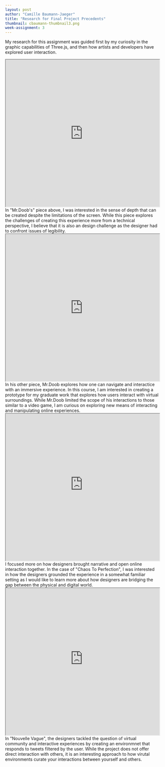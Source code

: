 ```yaml
---
layout: post
author: "Camille Baumann-Jaeger"
title: "Research for Final Project Precedents"
thumbnail: cbaumann-thumbnail3.png
week-assignment: 3
---
```


My research for this assignment was guided first by my curiosity in the graphic capabilities of Three.js, and then how artists and developers have explored user interaction. 
<br/>
<iframe width="100%" height="480" src="https://threejs.org/examples/#webgl_buffergeometry_lines"></iframe>
<br/>
In "Mr.Doob's" piece above, I was interested in the sense of depth that can be created despite the limitations of the screen. While this piece explores the challenges of creating this experience more from a technical perspective, I believe that it is also an design challenge as the designer had to confront issues of legibility. 
<br/>
<iframe width="100%" height="480" src="https://threejs.org/examples/#misc_controls_pointerlock"></iframe>
<br/>
In his other piece, Mr.Doob explores how one can navigate and interactice with an immersive experience. In this course, I am interested in creating a prototype for my graduate work that explores how users interact with virtual surroundings. While Mr.Doob limited the scope of his interactions to those similar to a video game, I am curious on exploring new means of interacting and manipulating online experiences. 
<br/>
<iframe width="100%" height="480" src="http://www.chaostoperfection.com/"></iframe>
<br/>
I focused more on how designers brought narrative and open online interaction together. In the case of "Chaos To Perfection", I was interested in how the designers grounded the experience in a somewhat familiar setting as I would like to learn more about how designers are bridging the gap between the physical and digital world. 
<br/>
<iframe width="100%" height="480" src="http://nouvellevague.ultranoir.com/"></iframe>
<br/>
In "Nouvelle Vague", the designers tackled the question of virtual community and interactive experiences by creating an environmnet that responds to tweets filtered by the user. While the project does not offer direct interaction with others, it is an interesting approach to how virutal environments curate your interactions between yourself and others. 
<br/>
